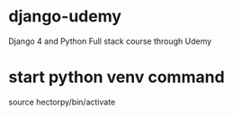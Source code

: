 # django-udemy
Django 4 and Python Full stack course  through Udemy

# start python venv command

source hectorpy/bin/activate
